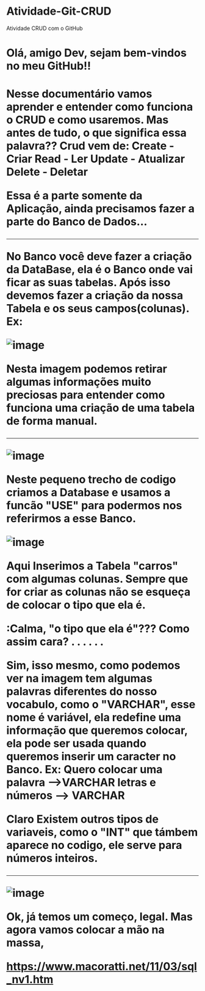 # Atividade-Git-CRUD
Atividade CRUD com o GitHub

<h1>Olá, amigo Dev, sejam bem-vindos no meu GitHub!!<h1>

Nesse documentário vamos aprender e entender como funciona o CRUD e como usaremos. Mas antes de tudo, o que significa essa palavra?? 
Crud vem de:
Create - Criar
Read - Ler
Update - Atualizar
Delete - Deletar

Essa é a parte somente da Aplicação, ainda precisamos fazer a parte do Banco de Dados...

<hr>

No Banco você deve fazer a criação da DataBase, ela é o Banco onde vai ficar as suas tabelas. Após isso devemos fazer a criação da
nossa Tabela e os seus campos(colunas).
Ex:

![image](https://user-images.githubusercontent.com/128431515/228084796-0ca55c2f-4488-4e2a-aea6-63133724fb85.png)

Nesta imagem podemos retirar algumas informações muito preciosas para entender como funciona uma criação de uma tabela de forma
manual.

  <hr></hr>
  
![image](https://user-images.githubusercontent.com/128431515/228085520-8c5e47c6-9667-4592-9ef6-75649d32da35.png)

Neste pequeno trecho de codigo criamos a Database e usamos a funcão "USE" para podermos nos referirmos a esse Banco.

  

![image](https://user-images.githubusercontent.com/128431515/228086170-2a5b4dfe-371a-4991-a042-2c70aef2a16c.png)

  Aqui Inserimos a Tabela "carros" com algumas colunas. Sempre que for criar as colunas não se esqueça de colocar o tipo que ela é.
  
  
  :Calma, "o tipo que ela é"??? Como assim cara?
  .
  .
  .
  .
  .
  .
  
  Sim, isso mesmo, como podemos ver na imagem tem algumas palavras diferentes do nosso vocabulo, como o "VARCHAR", esse nome é
  variável, ela redefine uma informação que queremos colocar, ela pode ser usada quando queremos inserir um caracter no Banco.
  Ex: Quero colocar uma palavra -->VARCHAR
                        letras e números --> VARCHAR
              
  
  
  Claro Existem outros tipos de variaveis, como o "INT" que támbem aparece no codigo, ele serve para números inteiros.
  
<hr></hr>

![image](https://user-images.githubusercontent.com/128431515/228087736-2461bc86-591a-4c69-9a62-e0053925447a.png)


Ok, já temos um começo, legal. Mas agora vamos colocar a mão na massa, 





https://www.macoratti.net/11/03/sql_nv1.htm

